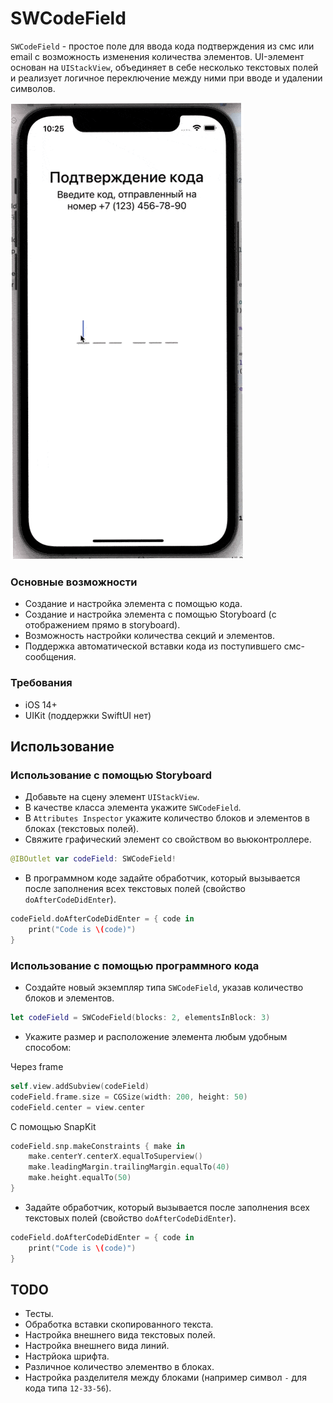 # SWCodeField

`SWCodeField` - простое поле для ввода кода подтверждения из смс или email с возможность изменения количества элементов. UI-элемент основан на `UIStackView`, объединяет в себе несколько текстовых полей и реализует логичное переключение между ними при вводе и удалении символов.

![Внешний вид элемента](img/Demonstrate.gif)

### Основные возможности

- Создание и настройка элемента с помощью кода.
- Создание и настройка элемента с помощью Storyboard (с отображением прямо в storyboard).
- Возможность настройки количества секций и элементов.
- Поддержка автоматической вставки кода из поступившего смс-сообщения.

### Требования

- iOS 14+
- UIKit (поддержки SwiftUI нет)

## Использование

### Использование с помощью Storyboard

- Добавьте на сцену элемент `UIStackView`.
- В качестве класса элемента укажите `SWCodeField`.
- В `Attributes Inspector` укажите количество блоков и элементов в блоках (текстовых полей).
- Свяжите графический элемент со свойством во вьюконтроллере.

```swift
@IBOutlet var codeField: SWCodeField!
```

- В программном коде задайте обработчик, который вызывается после заполнения всех текстовых полей (свойство `doAfterCodeDidEnter`).

```swift
codeField.doAfterCodeDidEnter = { code in
    print("Code is \(code)")
}
```

 ### Использование с помощью программного кода
 
- Создайте новый экземпляр типа `SWCodeField`, указав количество блоков и элементов.
 
```swift
let codeField = SWCodeField(blocks: 2, elementsInBlock: 3)
```
 
 - Укажите размер и расположение элемента любым удобным способом:
 
 Через frame
```swift
self.view.addSubview(codeField)
codeField.frame.size = CGSize(width: 200, height: 50)
codeField.center = view.center
```

С помощью SnapKit
```swift
codeField.snp.makeConstraints { make in
    make.centerY.centerX.equalToSuperview()
    make.leadingMargin.trailingMargin.equalTo(40)
    make.height.equalTo(50)
}
```
 
 - Задайте обработчик, который вызывается после заполнения всех текстовых полей (свойство `doAfterCodeDidEnter`).
 
```swift
codeField.doAfterCodeDidEnter = { code in
    print("Code is \(code)")
}
```
 
## TODO

- Тесты.
- Обработка вставки скопированного текста.
- Настройка внешнего вида текстовых полей.
- Настройка внешнего вида линий.
- Настрйока шрифта.
- Различное количество элементво в блоках.
- Настройка разделителя между блоками (например символ `-` для кода типа `12-33-56`).
